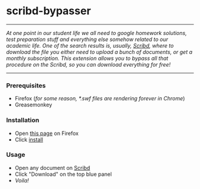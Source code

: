 # scribd-bypasser <br />
---

*At one point in our student life we all need to google homework solutions, test preparation stuff and everything else somehow related to our academic life. One of the search results is, usually, [Scribd](http://scribd.com), where to download the file you either need to upload a bunch of documents, or get a monthly subscription. This extension allows you to bypass all that procedure on the Scribd, so you can download everything for free!*

---

### Prerequisites
* Firefox (*for some reason, \*.swf files are rendering forever in Chrome*) 
* Greasemonkey

### Installation
* Open [this page](https://frddl.github.io/scribd-bypasser/) on Firefox
* Click [install](https://frddl.github.io/scribd-bypasser/scribd-bypasser.user.js)

### Usage
* Open any document on [Scribd](http://scribd.com)
* Click "Download" on the top blue panel
* *Voila!*
